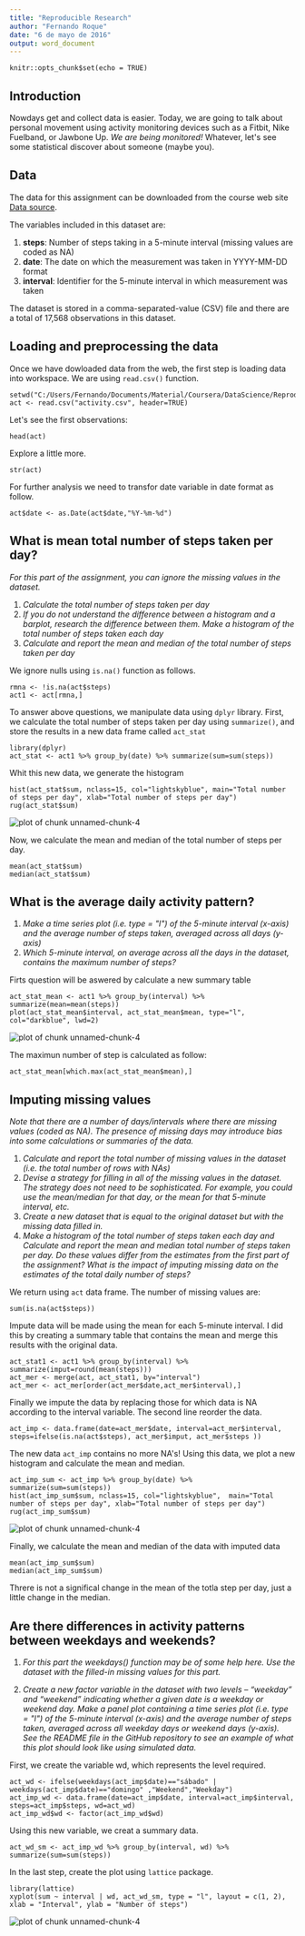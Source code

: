 ```yaml
---
title: "Reproducible Research"
author: "Fernando Roque"
date: "6 de mayo de 2016"
output: word_document
---
```


```{r setup, include=FALSE}
knitr::opts_chunk$set(echo = TRUE)
```

## Introduction

Nowdays get and collect data is easier. Today, we are going to talk about personal movement using activity monitoring devices such as a Fitbit, Nike Fuelband, or Jawbone Up. *We are being monitored!* Whatever, let's see some statistical discover about someone (maybe you).


## Data

The data for this assignment can be downloaded from the course web site [Data source](https://d396qusza40orc.cloudfront.net/repdata%2Fdata%2Factivity.zip).

The variables included in this dataset are:

1. **steps**: Number of steps taking in a 5-minute interval (missing values are coded as NA)
2. **date**: The date on which the measurement was taken in YYYY-MM-DD format
3. **interval**: Identifier for the 5-minute interval in which measurement was taken

The dataset is stored in a comma-separated-value (CSV) file and there are a total of 17,568 observations in this dataset.


## Loading and preprocessing the data

Once we have dowloaded data from the web, the first step is loading data into workspace. We are using `read.csv()` function. 

```{r}
setwd("C:/Users/Fernando/Documents/Material/Coursera/DataScience/Reproducible_Research")
act <- read.csv("activity.csv", header=TRUE)
```

Let's see the first observations:


```{r, echo=TRUE}
head(act)
```

Explore a little more.

```{r, echo=TRUE}
str(act)
```

For further analysis we need to transfor date variable in date format as follow.

```{r, echo=TRUE}
act$date <- as.Date(act$date,"%Y-%m-%d")
```



## What is mean total number of steps taken per day?

 *For this part of the assignment, you can ignore the missing values in the dataset.*

 1. *Calculate the total number of steps taken per day*
 2. *If you do not understand the difference between a histogram and a barplot, research the difference between them. Make a histogram of the total number of steps taken each day*
 3. *Calculate and report the mean and median of the total number of steps taken per day*

We ignore nulls using `is.na()` function as follows.

```{r}
rmna <- !is.na(act$steps)
act1 <- act[rmna,]
```


To answer above questions, we manipulate data using `dplyr` library. First, we calculate the total number of steps taken per day using `summarize()`, and store the results in a new data frame called `act_stat`

```{r}
library(dplyr)
act_stat <- act1 %>% group_by(date) %>% summarize(sum=sum(steps))
```
Whit this new data, we generate the histogram

```{r}
hist(act_stat$sum, nclass=15, col="lightskyblue", main="Total number of steps per day", xlab="Total number of steps per day")
rug(act_stat$sum)
```

![plot of chunk unnamed-chunk-4](instructions_fig/hist1.png) 


Now, we calculate the mean and median of the total number of steps per day.

```{r, echo=TRUE}
mean(act_stat$sum)
median(act_stat$sum)
```


## What is the average daily activity pattern?

 1. *Make a time series plot (i.e. type = "l") of the 5-minute interval (x-axis) and the average number of steps taken, averaged across all days (y-axis)*
 2. *Which 5-minute interval, on average across all the days in the dataset, contains the maximum number of steps?*

Firts question will be aswered by calculate a new summary table
```{r}
act_stat_mean <- act1 %>% group_by(interval) %>% summarize(mean=mean(steps))
plot(act_stat_mean$interval, act_stat_mean$mean, type="l", col="darkblue", lwd=2)
```
![plot of chunk unnamed-chunk-4](instructions_fig/plot.png) 


The maximun number of step is calculated as follow:

```{r}
act_stat_mean[which.max(act_stat_mean$mean),]

```


## Imputing missing values

*Note that there are a number of days/intervals where there are missing values (coded as NA). The presence of missing days may introduce bias into some calculations or summaries of the data.*

 1. *Calculate and report the total number of missing values in the dataset (i.e. the total number of rows with NAs)*
 2. *Devise a strategy for filling in all of the missing values in the dataset. The strategy does not need to be sophisticated. For example, you could use the mean/median for that day, or the mean for that 5-minute interval, etc.*
 3. *Create a new dataset that is equal to the original dataset but with the missing data filled in.*
 4. *Make a histogram of the total number of steps taken each day and Calculate and report the mean and median total number of steps taken per day. Do these values differ from the estimates from the first part of the assignment? What is the impact of imputing missing data on the estimates of the total daily number of steps?*

We return using `act` data frame. The number of missing values are:
```{r}
sum(is.na(act$steps))
```

Impute data will be made using the mean for each 5-minute interval. I did this by creating a summary table that contains the mean and merge this results with the original data.

```{r}
act_stat1 <- act1 %>% group_by(interval) %>% summarize(imput=round(mean(steps)))
act_mer <- merge(act, act_stat1, by="interval")
act_mer <- act_mer[order(act_mer$date,act_mer$interval),]
```

Finally we impute the data by replacing those for which data is NA according to the interval variable. The second line reorder the data.

```{r}
act_imp <- data.frame(date=act_mer$date, interval=act_mer$interval, steps=ifelse(is.na(act$steps), act_mer$imput, act_mer$steps ))

```

The new data `act_imp` contains no more NA's! Using this data, we plot a new histogram and calculate the mean and median.
```{r}
act_imp_sum <- act_imp %>% group_by(date) %>% summarize(sum=sum(steps))
hist(act_imp_sum$sum, nclass=15, col="lightskyblue",  main="Total number of steps per day", xlab="Total number of steps per day")
rug(act_imp_sum$sum)

```

![plot of chunk unnamed-chunk-4](instructions_fig/hist2.png) 


Finally, we calculate the mean and median of the data with imputed data

```{r}
mean(act_imp_sum$sum)
median(act_imp_sum$sum)

```
Threre is not a significal change in the mean of the totla step per day, just a little change in the median.


## Are there differences in activity patterns between weekdays and weekends?

 1. *For this part the weekdays() function may be of some help here. Use the dataset with the filled-in missing values for this part.*
 
 2. *Create a new factor variable in the dataset with two levels – “weekday” and “weekend” indicating whether a given date is a weekday or weekend day.*
 *Make a panel plot containing a time series plot (i.e. type = "l") of the 5-minute interval (x-axis) and the average number of steps taken, averaged across all weekday days or weekend days (y-axis). See the README file in the GitHub repository to see an example of what this plot should look like using simulated data.*

First, we create the variable wd, which represents the level required.

```{r}
act_wd <- ifelse(weekdays(act_imp$date)=="sábado" | weekdays(act_imp$date)=="domingo" ,"Weekend","Weekday")
act_imp_wd <- data.frame(date=act_imp$date, interval=act_imp$interval, steps=act_imp$steps, wd=act_wd)
act_imp_wd$wd <- factor(act_imp_wd$wd)

```
Using this new variable, we creat a summary data.

```{r}
act_wd_sm <- act_imp_wd %>% group_by(interval, wd) %>% summarize(sum=sum(steps))

```
In the last step, create the plot using `lattice` package.

```{r}
library(lattice)
xyplot(sum ~ interval | wd, act_wd_sm, type = "l", layout = c(1, 2), xlab = "Interval", ylab = "Number of steps")

```
![plot of chunk unnamed-chunk-4](instructions_fig/plot2.png) 



